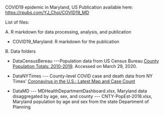 COVID19 epidemic in Maryland, US
Publication available here: https://rpubs.com/YJ_Choi/COVID19_MD

List of files:

A. R markdown for data processing, analysis, and publication
- COVID19_Maryland: R markdown for the publication

B. Data folders
- DataCensusBereau
---Population data from US Census Bureau [County Population Totals: 2010-2019](https://www.census.gov/data/tables/time-series/demo/popest/2010s-counties-total.html#par_textimage). Accessed on March 29, 2020. 

- DataNYTimes
--- County-level COVID case and death data from NY Times' [Coronavirus in the U.S.: Latest Map and Case Count](https://github.com/nytimes/covid-19-data)

- DataMD
--- MDHealthDepartmentDashboard.xlsx, Maryland data disaggregated by age, sex, and county 
--- CNTY-PopEst-2018.xlsx, Maryland population by age and sex from the state Department of Planning
